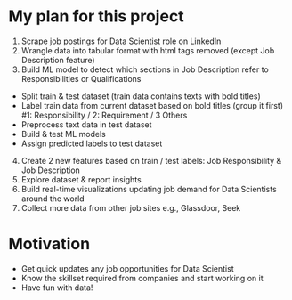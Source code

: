# My plan for this project 
1. Scrape job postings for Data Scientist role on LinkedIn
2. Wrangle data into tabular format with html tags removed (except Job Description feature)  
3. Build ML model to detect which sections in Job Description refer to Responsibilities or Qualifications
  - Split train & test dataset (train data contains texts with bold titles) 
  - Label train data from current dataset based on bold titles (group it first)  #1: Responsibility / 2: Requirement / 3 Others
  - Preprocess text data in test dataset 
  - Build & test ML models 
  - Assign predicted labels to test dataset 
 4. Create 2 new features based on train / test labels: Job Responsibility & Job Description
 5. Explore dataset & report insights 
 6. Build real-time visualizations updating job demand for Data Scientists around the world 
 7. Collect more data from other job sites e.g., Glassdoor, Seek 

# Motivation
- Get quick updates any job opportunities for Data Scientist
- Know the skillset required from companies and start working on it 
- Have fun with data! 
